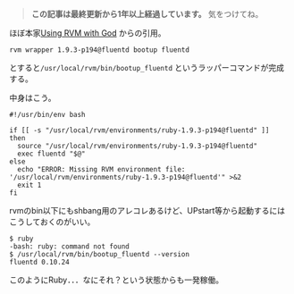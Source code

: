 <!-- too_old -->
> **この記事は最終更新から1年以上経過しています。** 気をつけてね。

ほぼ本家[Using RVM with God](https://rvm.io/integration/god/) からの引用。



```bash:cli
rvm wrapper 1.9.3-p194@fluentd bootup fluentd 
```

とすると`/usr/local/rvm/bin/bootup_fluentd` というラッパーコマンドが完成する。

中身はこう。

```bash:/usr/local/rvm/bin/bootup_fluentd
#!/usr/bin/env bash

if [[ -s "/usr/local/rvm/environments/ruby-1.9.3-p194@fluentd" ]]
then
  source "/usr/local/rvm/environments/ruby-1.9.3-p194@fluentd"
  exec fluentd "$@"
else
  echo "ERROR: Missing RVM environment file: '/usr/local/rvm/environments/ruby-1.9.3-p194@fluentd'" >&2
  exit 1
fi
```

rvmのbin以下にもshbang用のアレコレあるけど、UPstart等から起動するにはこうしておくのがいい。

```
$ ruby
-bash: ruby: command not found
$ /usr/local/rvm/bin/bootup_fluentd --version
fluentd 0.10.24
```

このようにRuby．．．なにそれ？という状態からも一発稼働。
